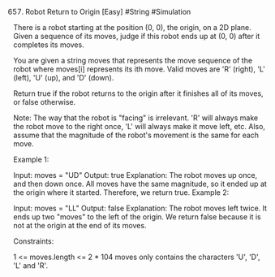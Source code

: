 657. Robot Return to Origin [Easy]
     #String #Simulation

There is a robot starting at the position (0, 0), the origin, on a 2D plane. Given a sequence of its moves, judge if this robot ends up at (0, 0) after it completes its moves.

You are given a string moves that represents the move sequence of the robot where moves[i] represents its ith move. Valid moves are 'R' (right), 'L' (left), 'U' (up), and 'D' (down).

Return true if the robot returns to the origin after it finishes all of its moves, or false otherwise.

Note: The way that the robot is "facing" is irrelevant. 'R' will always make the robot move to the right once, 'L' will always make it move left, etc. Also, assume that the magnitude of the robot's movement is the same for each move.

Example 1:

Input: moves = "UD"
Output: true
Explanation: The robot moves up once, and then down once. All moves have the same magnitude, so it ended up at the origin where it started. Therefore, we return true.
Example 2:

Input: moves = "LL"
Output: false
Explanation: The robot moves left twice. It ends up two "moves" to the left of the origin. We return false because it is not at the origin at the end of its moves.

Constraints:

1 <= moves.length <= 2 \* 104
moves only contains the characters 'U', 'D', 'L' and 'R'.
